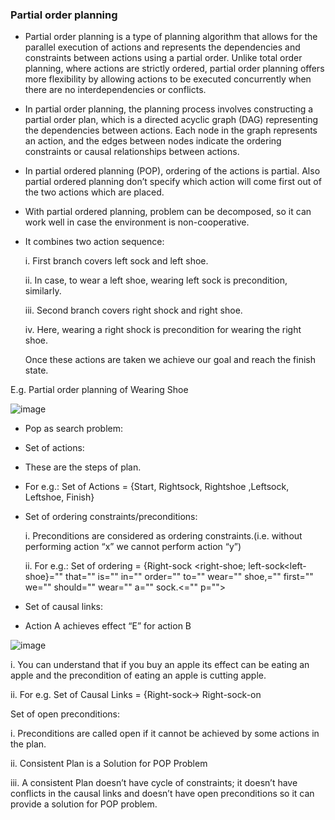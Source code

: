 ### Partial order planning

- Partial order planning is a type of planning algorithm that allows for the parallel execution of actions and represents the dependencies and constraints between actions using a partial order. Unlike total order planning, where actions are strictly ordered, partial order planning offers more flexibility by allowing actions to be executed concurrently when there are no interdependencies or conflicts.

- In partial order planning, the planning process involves constructing a partial order plan, which is a directed acyclic graph (DAG) representing the dependencies between actions. Each node in the graph represents an action, and the edges between nodes indicate the ordering constraints or causal relationships between actions.


- In partial ordered planning (POP), ordering of the actions is partial. Also partial ordered planning don’t specify which action will come first out of the two actions which are placed.

- With partial ordered planning, problem can be decomposed, so it can work well in case the environment is non-cooperative.

- It combines two action sequence:

  i. First branch covers left sock and left shoe.

  ii. In case, to wear a left shoe, wearing left sock is precondition, similarly.

  iii. Second branch covers right shock and right shoe.

  iv. Here, wearing a right shock is precondition for wearing the right shoe.

  Once these actions are taken we achieve our goal and reach the finish state.

E.g. Partial order planning of Wearing Shoe

![image](https://github.com/prashantjagtap2909/Artificial-Intelligence/assets/93985255/97362424-610f-4747-8cf4-4cf2b7c56574)



- Pop as search problem:

- Set of actions:

- These are the steps of plan.

- For e.g.: Set of Actions = {Start, Rightsock, Rightshoe ,Leftsock, Leftshoe, Finish}

- Set of ordering constraints/preconditions:

    i. Preconditions are considered as ordering constraints.(i.e. without performing action “x” we cannot perform action “y”)

    ii. For e.g.: Set of ordering = {Right-sock <right-shoe; left-sock<left-shoe}="" that="" is="" in="" order="" to="" wear="" shoe,="" first="" we="" should="" wear="" a="" sock.<="" p="">

- Set of causal links:

- Action A achieves effect “E” for action B

![image](https://github.com/prashantjagtap2909/Artificial-Intelligence/assets/93985255/8a442eab-6e20-4321-b1f6-2d6c591637ec)

   i. You can understand that if you buy an apple its effect can be eating an apple and the precondition of eating an apple is cutting apple.

   ii. For e.g. Set of Causal Links = {Right-sock-> Right-sock-on

Set of open preconditions:

   i. Preconditions are called open if it cannot be achieved by some actions in the plan.

   ii. Consistent Plan is a Solution for POP Problem

   iii. A consistent Plan doesn’t have cycle of constraints; it doesn’t have conflicts in the causal links and doesn’t have open preconditions so it can provide a solution for POP problem.
